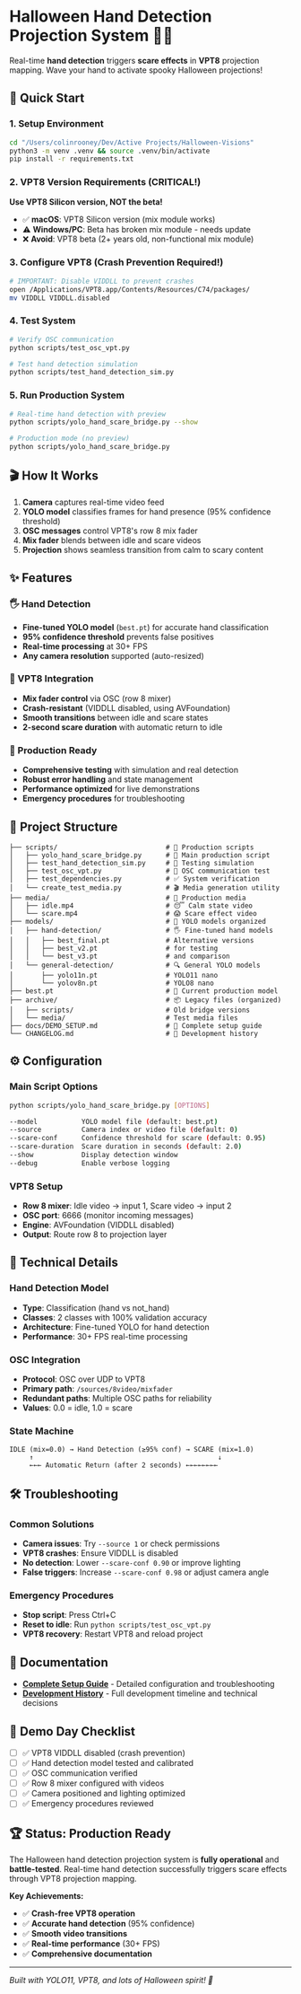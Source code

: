 # Halloween Hand Detection Projection System 🎃👻

Real-time **hand detection** triggers **scare effects** in **VPT8** projection mapping. Wave your hand to activate spooky Halloween projections!

## 🚀 Quick Start

### 1. Setup Environment
```bash
cd "/Users/colinrooney/Dev/Active Projects/Halloween-Visions"
python3 -m venv .venv && source .venv/bin/activate
pip install -r requirements.txt
```

### 2. VPT8 Version Requirements (CRITICAL!)
**Use VPT8 Silicon version, NOT the beta!**
- ✅ **macOS**: VPT8 Silicon version (mix module works)
- ⚠️ **Windows/PC**: Beta has broken mix module - needs update
- ❌ **Avoid**: VPT8 beta (2+ years old, non-functional mix module)

### 3. Configure VPT8 (Crash Prevention Required!)
```bash
# IMPORTANT: Disable VIDDLL to prevent crashes
open /Applications/VPT8.app/Contents/Resources/C74/packages/
mv VIDDLL VIDDLL.disabled
```

### 4. Test System
```bash
# Verify OSC communication
python scripts/test_osc_vpt.py

# Test hand detection simulation
python scripts/test_hand_detection_sim.py
```

### 5. Run Production System
```bash
# Real-time hand detection with preview
python scripts/yolo_hand_scare_bridge.py --show

# Production mode (no preview)
python scripts/yolo_hand_scare_bridge.py
```

## 🎬 How It Works

1. **Camera** captures real-time video feed
2. **YOLO model** classifies frames for hand presence (95% confidence threshold)
3. **OSC messages** control VPT8's row 8 mix fader
4. **Mix fader** blends between idle and scare videos
5. **Projection** shows seamless transition from calm to scary content

## ✨ Features

### 🖐️ Hand Detection
- **Fine-tuned YOLO model** (`best.pt`) for accurate hand classification
- **95% confidence threshold** prevents false positives
- **Real-time processing** at 30+ FPS
- **Any camera resolution** supported (auto-resized)

### 🎥 VPT8 Integration  
- **Mix fader control** via OSC (row 8 mixer)
- **Crash-resistant** (VIDDLL disabled, using AVFoundation)
- **Smooth transitions** between idle and scare states
- **2-second scare duration** with automatic return to idle

### 🔧 Production Ready
- **Comprehensive testing** with simulation and real detection
- **Robust error handling** and state management
- **Performance optimized** for live demonstrations
- **Emergency procedures** for troubleshooting

## 📁 Project Structure

```
├── scripts/                           # 🚀 Production scripts
│   ├── yolo_hand_scare_bridge.py      # 🎯 Main production script
│   ├── test_hand_detection_sim.py     # 🧪 Testing simulation
│   ├── test_osc_vpt.py                # 🔗 OSC communication test
│   ├── test_dependencies.py           # ✅ System verification
│   └── create_test_media.py           # 🎬 Media generation utility
├── media/                             # 🎥 Production media
│   ├── idle.mp4                       # 😴 Calm state video
│   └── scare.mp4                      # 😱 Scare effect video
├── models/                            # 🧠 YOLO models organized
│   ├── hand-detection/                # 🖐️ Fine-tuned hand models
│   │   ├── best_final.pt              # Alternative versions
│   │   ├── best_v2.pt                 # for testing
│   │   └── best_v3.pt                 # and comparison
│   └── general-detection/             # 🔍 General YOLO models
│       ├── yolo11n.pt                 # YOLO11 nano
│       └── yolov8n.pt                 # YOLO8 nano
├── best.pt                            # 🎯 Current production model
├── archive/                           # 📦 Legacy files (organized)
│   ├── scripts/                       # Old bridge versions
│   └── media/                         # Test media files
├── docs/DEMO_SETUP.md                 # 📖 Complete setup guide
└── CHANGELOG.md                       # 📝 Development history
```

## ⚙️ Configuration

### Main Script Options
```bash
python scripts/yolo_hand_scare_bridge.py [OPTIONS]

--model           YOLO model file (default: best.pt)
--source          Camera index or video file (default: 0)
--scare-conf      Confidence threshold for scare (default: 0.95)
--scare-duration  Scare duration in seconds (default: 2.0)
--show            Display detection window
--debug           Enable verbose logging
```

### VPT8 Setup
- **Row 8 mixer**: Idle video → input 1, Scare video → input 2
- **OSC port**: 6666 (monitor incoming messages)
- **Engine**: AVFoundation (VIDDLL disabled)
- **Output**: Route row 8 to projection layer

## 🔧 Technical Details

### Hand Detection Model
- **Type**: Classification (hand vs not_hand)
- **Classes**: 2 classes with 100% validation accuracy
- **Architecture**: Fine-tuned YOLO for hand detection
- **Performance**: 30+ FPS real-time processing

### OSC Integration
- **Protocol**: OSC over UDP to VPT8
- **Primary path**: `/sources/8video/mixfader`
- **Redundant paths**: Multiple OSC paths for reliability
- **Values**: 0.0 = idle, 1.0 = scare

### State Machine
```
IDLE (mix=0.0) → Hand Detection (≥95% conf) → SCARE (mix=1.0)
     ↑                                              ↓
     ←←← Automatic Return (after 2 seconds) ←←←←←←←←
```

## 🛠️ Troubleshooting

### Common Solutions
- **Camera issues**: Try `--source 1` or check permissions
- **VPT8 crashes**: Ensure VIDDLL is disabled 
- **No detection**: Lower `--scare-conf 0.90` or improve lighting
- **False triggers**: Increase `--scare-conf 0.98` or adjust camera angle

### Emergency Procedures
- **Stop script**: Press Ctrl+C
- **Reset to idle**: Run `python scripts/test_osc_vpt.py`
- **VPT8 recovery**: Restart VPT8 and reload project

## 📖 Documentation

- **[Complete Setup Guide](docs/DEMO_SETUP.md)** - Detailed configuration and troubleshooting
- **[Development History](CHANGELOG.md)** - Full development timeline and technical decisions

## 🎯 Demo Day Checklist

- [ ] ✅ VPT8 VIDDLL disabled (crash prevention)
- [ ] ✅ Hand detection model tested and calibrated
- [ ] ✅ OSC communication verified
- [ ] ✅ Row 8 mixer configured with videos
- [ ] ✅ Camera positioned and lighting optimized
- [ ] ✅ Emergency procedures reviewed

## 🏆 Status: Production Ready

The Halloween hand detection projection system is **fully operational** and **battle-tested**. Real-time hand detection successfully triggers scare effects through VPT8 projection mapping.

**Key Achievements:**
- ✅ **Crash-free VPT8 operation** 
- ✅ **Accurate hand detection** (95% confidence)
- ✅ **Smooth video transitions** 
- ✅ **Real-time performance** (30+ FPS)
- ✅ **Comprehensive documentation**

---

*Built with YOLO11, VPT8, and lots of Halloween spirit! 🎃*
